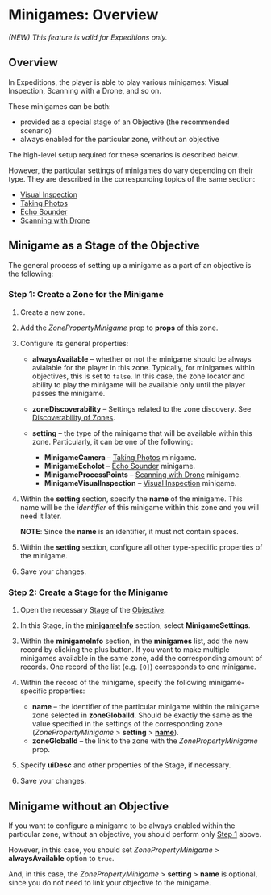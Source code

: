 # Minigames: Overview

*(NEW) This feature is valid for Expeditions only.*

## Overview
In Expeditions, the player is able to play various minigames: Visual Inspection, Scanning with a Drone, and so on.

These minigames can be both:

-   provided as a special stage of an Objective (the recommended scenario)
-   always enabled for the particular zone, without an objective

The high-level setup required for these scenarios is described below.

However, the particular settings of minigames do vary depending on their type. They are described in the corresponding topics of the same section:

-   [Visual Inspection](./visual_inspection.md)
-   [Taking Photos](./taking_photos.md)
-   [Echo Sounder](./echo_sounder.md)
-   [Scanning with Drone](./scanning_with_drone.md) 

## Minigame as a Stage of the Objective

The general process of setting up a minigame as a part of an objective is the following:

### Step 1: Create a Zone for the Minigame

1.  Create a new zone.
2.  Add the *ZonePropertyMinigame* prop to **props** of this zone.
3.  Configure its general properties:

    -   **alwaysAvailable** – whether or not the minigame should be always avialable for the player in this zone. Typically, for minigames within objectives, this is set to `false`. In this case, the zone locator and ability to play the minigame will be available only until the player passes the minigame.

    -   **zoneDiscoverability** – Settings related to the zone discovery. See [Discoverability of Zones](./../zones/expeditions_zones/discoverability_of_zones.md).

    -   **setting** – the type of the minigame that will be available within this zone. Particularly, it can be one of the following:

        -   **MinigameCamera** – [Taking Photos](./taking_photos.md) minigame.
        -   **MinigameEcholot** – [Echo Sounder](./echo_sounder.md) minigame.
        -   **MinigameProcessPoints** – [Scanning with Drone](./scanning_with_drone.md) minigame.
        -   **MinigameVisuallnspection** – [Visual Inspection](./visual_inspection.md) minigame.

4.  Within the **setting** section, specify the **name** of the minigame. This name will be the *identifier* of this minigame within this zone and you will need it later.

    **NOTE**: Since the **name** is an identifier, it must not contain spaces.

5.  Within the **setting** section, configure all other type-specific properties of the minigame.

6.  Save your changes.


### Step 2: Create a Stage for the Minigame

1.  Open the necessary [Stage][stages_and_substages] of the [Objective][objectives_overview].
2.  In this Stage, in the [**minigameInfo**][minigameinfo_substage] section, select **MinigameSettings**.
3.  Within the **minigameInfo** section, in the **minigames** list, add the new record by clicking the plus button. If you want to make multiple minigames available in the same zone, add the corresponding amount of records. One record of the list (e.g. `[0]`) corresponds to one minigame.
3.  Within the record of the minigame, specify the following minigame-specific properties:

    -   **name** – the identifier of the particular minigame within the minigame zone selected in **zoneGloballd**. Should be exactly the same as the value specified in the settings of the corresponding zone (*ZonePropertyMinigame* \> **setting** \> [**name**](#step-1-create-a-zone-for-the-minigame)). 
    -   **zoneGloballd** – the link to the zone with the *ZonePropertyMinigame* prop. 

4.  Specify **uiDesc** and other properties of the Stage, if necessary.
5.  Save your changes.


## Minigame without an Objective
If you want to configure a minigame to be always enabled within the particular zone, without an objective, you should perform only [Step 1](#step-1-create-a-zone-for-the-minigame) above.

However, in this case, you should set *ZonePropertyMinigame* \> **alwaysAvailable** option to `true`.

And, in this case, the *ZonePropertyMinigame* \> **setting** \> **name** is optional, since you do not need to link your objective to the minigame.



[stages_and_substages]: ./../objectives/objectives_in_expeditions/stages/stages_in_expeditions.md
[objectives_overview]: ./../objectives/objectives_overview.md
[minigameinfo_substage]: ./../objectives/objectives_in_expeditions/stages/minigameinfo.md

